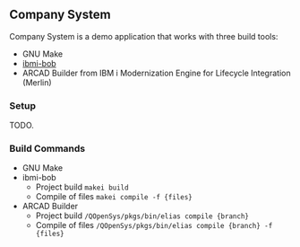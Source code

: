 ## Company System

Company System is a demo application that works with three build tools:

* GNU Make
* [ibmi-bob](https://ibm.github.io/ibmi-bob/#/)
* ARCAD Builder from IBM i Modernization Engine for Lifecycle Integration (Merlin)

### Setup

TODO. 

### Build Commands

* GNU Make
* ibmi-bob
   * Project build `makei build`
   * Compile of files `makei compile -f {files}`
* ARCAD Builder
   * Project build `/QOpenSys/pkgs/bin/elias compile {branch}`
   * Compile of files `/QOpenSys/pkgs/bin/elias compile {branch} -f {files}`